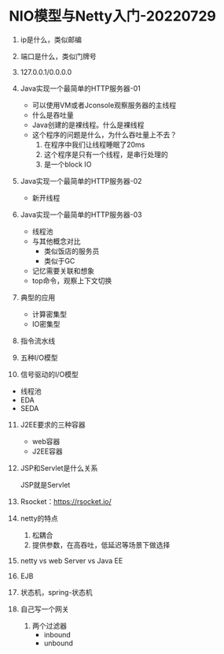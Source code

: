# NIO模型与Netty入门-20220729

1. ip是什么，类似邮编

2. 端口是什么，类似门牌号

3. 127.0.0.1/0.0.0.0

4. Java实现一个最简单的HTTP服务器-01
   * 可以使用VM或者Jconsole观察服务器的主线程
   * 什么是吞吐量
   * Java创建的是裸线程。什么是裸线程
   * 这个程序的问题是什么，为什么吞吐量上不去？
     1. 在程序中我们让线程睡眠了20ms
     2. 这个程序是只有一个线程，是串行处理的
     3. 是一个block IO
   
5. Java实现一个最简单的HTTP服务器-02
   * 新开线程

6. Java实现一个最简单的HTTP服务器-03
   * 线程池
   * 与其他概念对比
     * 类似饭店的服务员
     * 类似于GC
   * 记忆需要关联和想象
   * top命令，观察上下文切换

7. 典型的应用
   * 计算密集型
   * IO密集型

8. 指令流水线

9. 五种I/O模型

10. 信号驱动的I/O模型

  * 线程池
  * EDA
  * SEDA

11. J2EE要求的三种容器

    * web容器
    * J2EE容器

12. JSP和Servlet是什么关系

    JSP就是Servlet

13. Rsocket：https://rsocket.io/

14. netty的特点

    1. 松耦合
    2. 提供参数，在高吞吐，低延迟等场景下做选择

15. netty vs web Server vs Java EE

16. EJB

17. 状态机，spring-状态机

18. 自己写一个网关

    1. 两个过滤器
       * inbound
       * unbound